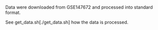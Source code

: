 Data were downloaded from GSE147672 and processed into standard format.

See get_data.sh[./get_data.sh] how the data is processed.
